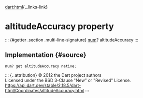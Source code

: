 [dart:html](../../dart-html/dart-html-library){._links-link}

altitudeAccuracy property
=========================

::: {#getter .section .multi-line-signature}
[num](../../dart-core/num-class)? altitudeAccuracy
:::

Implementation {#source}
--------------

``` {.language-dart data-language="dart"}
num? get altitudeAccuracy native;
```

::: {._attribution}
© 2012 the Dart project authors\
Licensed under the BSD 3-Clause \"New\" or \"Revised\" License.\
<https://api.dart.dev/stable/2.18.5/dart-html/Coordinates/altitudeAccuracy.html>
:::
